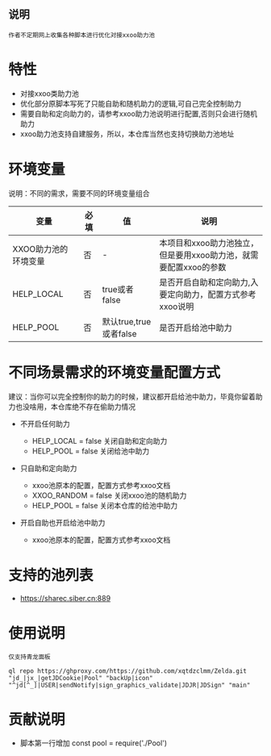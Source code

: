## 说明


    作者不定期网上收集各种脚本进行优化对接xxoo助力池

    


# 特性
- 对接xxoo类助力池
- 优化部分原脚本写死了只能自助和随机助力的逻辑,可自己完全控制助力
- 需要自助和定向助力的，请参考xxoo助力池说明进行配置,否则只会进行随机助力
- xxoo助力池支持自建服务，所以，本仓库当然也支持切换助力池地址


# 环境变量

说明：不同的需求，需要不同的环境变量组合



|  变量   |  必填  |  值 | 说明 | 
|  ----  | ----  | ----| ----  |
| XXOO助力池的环境变量|否| - | 本项目和xxoo助力池独立，但是要用xxoo助力池，就需要配置xxoo的参数 |
| HELP_LOCAL|否|true或者false|是否开启自助和定向助力,入要定向助力，配置方式参考xxoo说明|
| HELP_POOL|否|默认true,true或者false|是否开启给池中助力|

# 不同场景需求的环境变量配置方式

建议：当你可以完全控制你的助力的时候，建议都开启给池中助力，毕竟你留着助力也没啥用，本仓库绝不存在偷助力情况

- 不开启任何助力

    
    - HELP_LOCAL = false        关闭自助和定向助力
    - HELP_POOL = false         关闭给池中助力


- 只自助和定向助力


    - xxoo池原本的配置，配置方式参考xxoo文档
    - XXOO_RANDOM = false           关闭xxoo池的随机助力
    - HELP_POOL = false             关闭本仓库的给池中助力

- 开启自助也开启给池中助力
  

    - xxoo池原本的配置，配置方式参考xxoo文档


# 支持的池列表

- https://sharec.siber.cn:889

# 使用说明
    仅支持青龙面板

    ql repo https://ghproxy.com/https://github.com/xqtdzclmm/Zelda.git "jd_|jx_|getJDCookie|Pool" "backUp|icon" "^jd[^_]|USER|sendNotify|sign_graphics_validate|JDJR|JDSign" "main"


# 贡献说明

- 脚本第一行增加 const pool = require('./Pool') 
